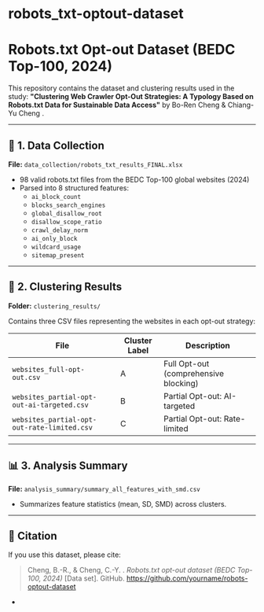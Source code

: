 # robots_txt-optout-dataset

# Robots.txt Opt-out Dataset (BEDC Top-100, 2024)

This repository contains the dataset and clustering results used in the study:
**"Clustering Web Crawler Opt-Out Strategies: A Typology Based on Robots.txt Data for Sustainable Data Access"**
by Bo-Ren Cheng & Chiang-Yu Cheng .

---

## 📘 1. Data Collection
**File:** `data_collection/robots_txt_results_FINAL.xlsx`

- 98 valid robots.txt files from the BEDC Top-100 global websites (2024)
- Parsed into 8 structured features:
  - `ai_block_count`
  - `blocks_search_engines`
  - `global_disallow_root`
  - `disallow_scope_ratio`
  - `crawl_delay_norm`
  - `ai_only_block`
  - `wildcard_usage`
  - `sitemap_present`

---

## 🧮 2. Clustering Results
**Folder:** `clustering_results/`

Contains three CSV files representing the websites in each opt-out strategy:

| File | Cluster Label | Description |
|------|----------------|-------------|
| `websites_full-opt-out.csv` | A | Full Opt-out (comprehensive blocking) |
| `websites_partial-opt-out-ai-targeted.csv` | B | Partial Opt-out: AI-targeted |
| `websites_partial-opt-out-rate-limited.csv` | C | Partial Opt-out: Rate-limited |

---

## 📊 3. Analysis Summary
**File:** `analysis_summary/summary_all_features_with_smd.csv`

- Summarizes feature statistics (mean, SD, SMD) across clusters.

---

## 🧾 Citation
If you use this dataset, please cite:

> Cheng, B.-R., & Cheng, C.-Y. . *Robots.txt opt-out dataset (BEDC Top-100, 2024)* [Data set]. GitHub. https://github.com/yourname/robots-optout-dataset

-
